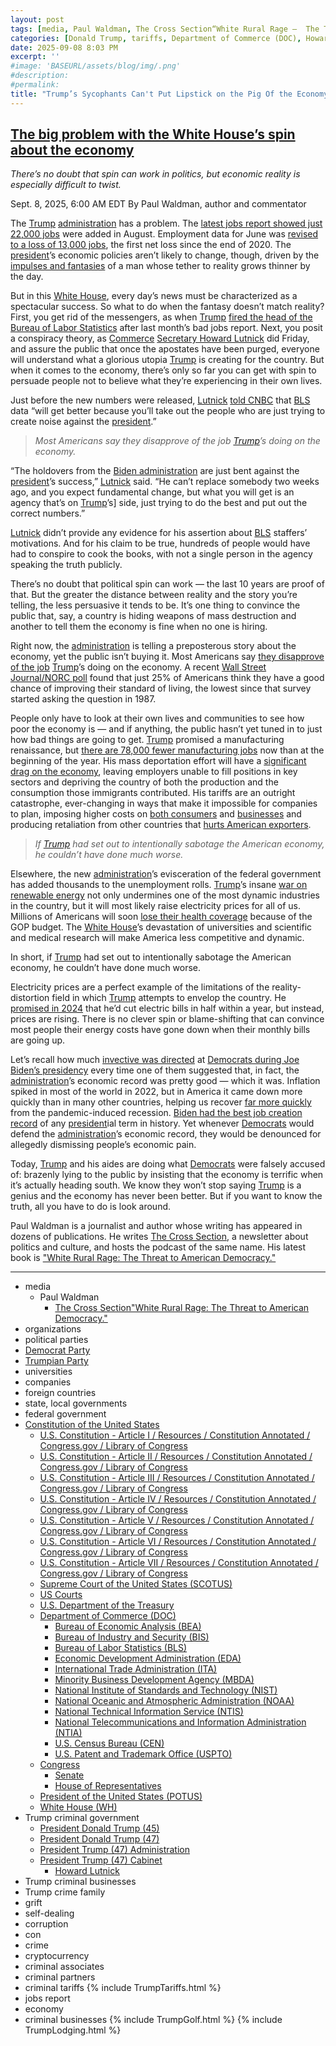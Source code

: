```yaml
---
layout: post
tags: [media, Paul Waldman, The Cross Section“White Rural Rage –  The Threat to American Democracy.”, organizations, political parties, Democrat Party, Trumpian Party, universities, companies, foreign countries, state local governments, federal government, Constitution of the United States, U.S. Constitution - Article I / Resources / Constitution Annotated / Congress.gov / Library of Congress, U.S. Constitution - Article II / Resources / Constitution Annotated / Congress.gov / Library of Congress, U.S. Constitution - Article III / Resources / Constitution Annotated / Congress.gov / Library of Congress, U.S. Constitution - Article IV / Resources / Constitution Annotated / Congress.gov / Library of Congress, U.S. Constitution - Article V / Resources / Constitution Annotated / Congress.gov / Library of Congress, U.S. Constitution - Article VI / Resources / Constitution Annotated / Congress.gov / Library of Congress, U.S. Constitution - Article VII / Resources / Constitution Annotated / Congress.gov / Library of Congress, Supreme Court of the United States (SCOTUS), US Courts, U.S. Department of the Treasury, Department of Commerce (DOC), Bureau of Economic Analysis (BEA), Bureau of Industry and Security (BIS), Bureau of Labor Statistics (BLS), Economic Development Administration (EDA), International Trade Administration (ITA), Minority Business Development Agency (MBDA), National Institute of Standards and Technology (NIST), National Oceanic and Atmospheric Administration (NOAA), National Technical Information Service (NTIS), National Telecommunications and Information Administration (NTIA), U.S. Census Bureau (CEN), U.S. Patent and Trademark Office (USPTO), Congress, Senate, House of Representatives, President of the United States (POTUS), White House (WH), Trump criminal government, President Donald Trump (45), President Donald Trump (47), President Trump (47) Administration, President Trump (47) Cabinet, Howard Lutnick, Trump criminal businesses, Trump crime family, grift, self-dealing, corruption, con, crime, cryptocurrency, criminal associates, criminal partners, criminal tariffs, criminal businesses]
categories: [Donald Trump, tariffs, Department of Commerce (DOC), Howard Lutnick, Bureau of Labor Statistics (BLS), jobs loss]
date: 2025-09-08 8:03 PM
excerpt: ''
#image: 'BASEURL/assets/blog/img/.png'
#description:
#permalink:
title: "Trump’s Sycophants Can't Put Lipstick on the Pig Of the Economy"
---
```



## [The big problem with the White House’s spin about the economy](https://www.msnbc.com/opinion/msnbc-opinion/jobs-report-trump-lutnick-economy-august-rcna229347)

*There’s no doubt that spin can work in politics, but economic reality is especially difficult to twist.*

Sept. 8, 2025, 6:00 AM EDT
By Paul Waldman, author and commentator

The [Trump](https://www.donaldjtrump.com/) [administration](https://www.whitehouse.gov/administration/) has a problem. The [latest jobs report showed just 22,000 jobs](https://www.msnbc.com/opinion/msnbc-opinion/august-jobs-report-trump-economy-rcna229388) were added in August. Employment data for June was [revised to a loss of 13,000 jobs](https://www.msnbc.com/rachel-maddow-show/maddowblog/us-job-growth-turns-ugly-summer-trumps-economic-agenda-falters-rcna229286), the first net loss since the end of 2020. The [president](https://www.whitehouse.gov/)’s economic policies aren’t likely to change, though, driven by the [impulses and fantasies](https://www.msnbc.com/opinion/msnbc-opinion/trump-tariffs-economy-manufacturing-ism-rcna228790) of a man whose tether to reality grows thinner by the day.

But in this [White House](https://www.whitehouse.gov/), every day’s news must be characterized as a spectacular success. So what to do when the fantasy doesn’t match reality? First, you get rid of the messengers, as when [Trump](https://www.donaldjtrump.com/) [fired the head of the Bureau of Labor Statistics](https://www.msnbc.com/rachel-maddow-show/maddowblog/ej-antoni-labor-statistics-trump-nominee-bls-rcna229399) after last month’s bad jobs report. Next, you posit a conspiracy theory, as [Commerce](https://www.commerce.gov/) [Secretary Howard Lutnick](https://www.commerce.gov/about/leadership/howard-lutnick) did Friday, and assure the public that once the apostates have been purged, everyone will understand what a glorious utopia [Trump](https://www.donaldjtrump.com/) is creating for the country. But when it comes to the economy, there’s only so far you can get with spin to persuade people not to believe what they’re experiencing in their own lives.

Just before the new numbers were released, [Lutnick](https://www.commerce.gov/about/leadership/howard-lutnick) [told CNBC](https://www.cnbc.com/2025/09/05/trump-bls-jobs-lutnick.html) that [BLS](https://www.bls.gov/) data “will get better because you’ll take out the people who are just trying to create noise against the [president](https://www.whitehouse.gov/).”

> *Most Americans say they disapprove of the job [Trump](https://www.donaldjtrump.com/)’s doing on the economy.*

“The holdovers from the [Biden administration](https://bidenwhitehouse.archives.gov/) are just bent against the [president](https://www.whitehouse.gov/)’s success,” [Lutnick](https://www.commerce.gov/about/leadership/howard-lutnick) said. “He can’t replace somebody two weeks ago, and you expect fundamental change, but what you will get is an agency that’s on [Trump](https://www.donaldjtrump.com/)’s] side, just trying to do the best and put out the correct numbers.”

[Lutnick](https://www.commerce.gov/about/leadership/howard-lutnick) didn’t provide any evidence for his assertion about [BLS](https://www.bls.gov/) staffers’ motivations. And for his claim to be true, hundreds of people would have had to conspire to cook the books, with not a single person in the agency speaking the truth publicly.

There’s no doubt that political spin can work — the last 10 years are proof of that. But the greater the distance between reality and the story you’re telling, the less persuasive it tends to be. It’s one thing to convince the public that, say, a country is hiding weapons of mass destruction and another to tell them the economy is fine when no one is hiring.

Right now, the [administration](https://www.whitehouse.gov/administration/) is telling a preposterous story about the economy, yet the public isn’t buying it. Most Americans say [they disapprove of the job](https://www.realclearpolling.com/polls/approval/donald-trump/issues/economy) [Trump](https://www.donaldjtrump.com/)’s doing on the economy. A recent [Wall Street Journal/NORC poll](https://www.wsj.com/economy/wsj-norc-economic-poll-73bce003) found that just 25% of Americans think they have a good chance of improving their standard of living, the lowest since that survey started asking the question in 1987.

People only have to look at their own lives and communities to see how poor the economy is — and if anything, the public hasn’t yet tuned in to just how bad things are going to get. [Trump](https://www.donaldjtrump.com/) promised a manufacturing renaissance, but [there are 78,000 fewer manufacturing jobs](https://duckduckgo.com/?q=78000+fewer+manufacturing+jobs&ia=web#:~:text=Live%20updates%3A%20America%27s%20job%20market%20flashes%20yet%20another%20warning%20...%20%2D%20CNN) now than at the beginning of the year. His mass deportation effort will have a [significant drag on the economy](https://budgetmodel.wharton.upenn.edu/issues/2025/7/28/mass-deportation-of-unauthorized-immigrants-fiscal-and-economic-effects), leaving employers unable to fill positions in key sectors and depriving the country of both the production and the consumption those immigrants contributed. His tariffs are an outright catastrophe, ever-changing in ways that make it impossible for companies to plan, imposing higher costs on [both consumers](https://www.cnn.com/2025/08/24/economy/us-tariffs-passthrough-consumers) and [businesses](https://www.nytimes.com/2025/09/04/business/john-deere-tractor-sales-down-farmers-struggle.html) and producing retaliation from other countries that [hurts American exporters](https://taxfoundation.org/blog/tariffs-tax-on-exports/).

> *If [Trump](https://www.donaldjtrump.com/) had set out to intentionally sabotage the American economy, he couldn’t have done much worse.*

Elsewhere, the new [administration](https://www.whitehouse.gov/administration/)’s evisceration of the federal government has added thousands to the unemployment rolls. [Trump](https://www.donaldjtrump.com/)’s insane [war on renewable energy](https://www.cnbc.com/2025/08/20/trump-says-us-will-not-approve-solar-or-wind-power-projects.html) not only undermines one of the most dynamic industries in the country, but it will most likely raise electricity prices for all of us. Millions of Americans will soon [lose their health coverage](https://www.kff.org/affordable-care-act/how-will-the-2025-budget-reconciliation-affect-the-aca-medicaid-and-the-uninsured-rate/) because of the GOP budget. The [White House](https://www.whitehouse.gov/)’s devastation of universities and scientific and medical research will make America less competitive and dynamic.

In short, if [Trump](https://www.donaldjtrump.com/) had set out to intentionally sabotage the American economy, he couldn’t have done much worse.

Electricity prices are a perfect example of the limitations of the reality-distortion field in which [Trump](https://www.donaldjtrump.com/) attempts to envelop the country. He [promised in 2024](https://www.nbcnews.com/politics/2024-election/trump-cut-energy-costs-oil-prices-rcna169004) that he’d cut electric bills in half within a year, but instead, prices are rising. There is no clever spin or blame-shifting that can convince most people their energy costs have gone down when their monthly bills are going up.

Let’s recall how much [invective was directed](https://www.politico.com/news/magazine/2024/02/16/democrats-economy-inflation-column-00141816) at [Democrats during Joe Biden’s presidency](https://www.washingtonpost.com/business/2024/11/09/democrats-election-economy-inflation-harris-biden/) every time one of them suggested that, in fact, the [administration](https://www.whitehouse.gov/administration/)’s economic record was pretty good — which it was. Inflation spiked in most of the world in 2022, but in America it came down more quickly than in many other countries, helping us recover [far more quickly](https://home.treasury.gov/news/featured-stories/the-us-economic-recovery-in-international-context-2023) from the pandemic-induced recession. [Biden had the best job creation record](https://www.msnbc.com/rachel-maddow-show/maddowblog/closer-one-looks-better-bidens-record-job-creation-appears-rcna187440) of any [president](https://www.whitehouse.gov/)ial term in history. Yet whenever [Democrats](https://www.democrats.org/) would defend the [administration](https://www.whitehouse.gov/administration/)’s economic record, they would be denounced for allegedly dismissing people’s economic pain.

Today, [Trump](https://www.donaldjtrump.com/) and his aides are doing what [Democrats](https"//www.democrats.org/) were falsely accused of: brazenly lying to the public by insisting that the economy is terrific when it’s actually heading south. We know they won’t stop saying [Trump](https://www.donaldjtrump.com/) is a genius and the economy has never been better. But if you want to know the truth, all you have to do is look around.

Paul Waldman is a journalist and author whose writing has appeared in dozens of publications. He writes [The Cross Section](https://urldefense.com/v3/__https:/paulwaldman.substack.com/__;!!PIZeeW5wscynRQ!vTF-5imOQ-pX16iDI64aonyIVrZoihp1tRJMhzW2CKdhq4lySKSKgY5eSk7sCI_lXDHbZWn343aJYtYcqAWI6Q$), a newsletter about politics and culture, and hosts the podcast of the same name. His latest book is ["White Rural Rage: The Threat to American Democracy."](https://www.penguinrandomhouse.com/books/734507/white-rural-rage-by-tom-schaller-and-paul-waldman/)

----
- media
    - Paul Waldman
        - [The Cross Section](https://paulwaldman.substack.com/)["White Rural Rage: The Threat to American Democracy."](https://www.penguinrandomhouse.com/books/734507/white-rural-rage-by-tom-schaller-and-paul-waldman/)
- organizations
- political parties
- [Democrat Party](https://www.democrats.org/)
- [Trumpian Party](https://www.gop.com/)
- universities
- companies
- foreign countries
- state, local governments
- federal government
- [Constitution of the United States](https://constitution.congress.gov/)
    - [U.S. Constitution - Article I / Resources / Constitution Annotated / Congress.gov / Library of Congress](https://constitution.congress.gov/constitution/article-1/)
    - [U.S. Constitution - Article II / Resources / Constitution Annotated / Congress.gov / Library of Congress](https://constitution.congress.gov/constitution/article-2/)
    - [U.S. Constitution - Article III / Resources / Constitution Annotated / Congress.gov / Library of Congress](https://constitution.congress.gov/constitution/article-3/)
    - [U.S. Constitution - Article IV / Resources / Constitution Annotated / Congress.gov / Library of Congress](https://constitution.congress.gov/constitution/article-4/)
    - [U.S. Constitution - Article V / Resources / Constitution Annotated / Congress.gov / Library of Congress](https://constitution.congress.gov/constitution/article-5/)
    - [U.S. Constitution - Article VI / Resources / Constitution Annotated / Congress.gov / Library of Congress](https://constitution.congress.gov/constitution/article-6/)
    - [U.S. Constitution - Article VII / Resources / Constitution Annotated / Congress.gov / Library of Congress](https://constitution.congress.gov/constitution/article-7/)
    - [Supreme Court of the United States (SCOTUS)](https://www.supremecourt.gov/)
    - [US Courts](https://www.uscourts.gov/)
    - [U.S. Department of the Treasury](https://home.treasury.gov/)
    - [Department of Commerce (DOC)](https://www.commerce.gov/)
        - [Bureau of Economic Analysis (BEA)](https://www.bea.gov)
        - [Bureau of Industry and Security (BIS)](https://www.bis.doc.gov)
        - [Bureau of Labor Statistics (BLS)](https://www.bls.gov/)
        - [Economic Development Administration (EDA)](https://www.eda.gov)
        - [International Trade Administration (ITA)](https://www.trade.gov)
        - [Minority Business Development Agency (MBDA)](https://www.mbda.gov)
        - [National Institute of Standards and Technology (NIST)](https://www.nist.gov)
        - [National Oceanic and Atmospheric Administration (NOAA)](https://www.noaa.gov)
        - [National Technical Information Service (NTIS)](https://www.ntis.gov)
        - [National Telecommunications and Information Administration (NTIA)](https://www.ntia.gov)
        - [U.S. Census Bureau (CEN)](https://www.census.gov)
        - [U.S. Patent and Trademark Office (USPTO)](https://www.uspto.gov)
    - [Congress](https://www.congress.gov/)
        - [Senate](https://www.senate.gov/)
        - [House of Representatives](https://www.house.gov/)
    - [President of the United States (POTUS)](https://www.whitehouse.gov/)
    - [White House (WH)](https://www.whitehouse.gov/)
- Trump criminal government 
    - [President Donald Trump (45)](https://trumpwhitehouse.archives.gov/)
    - [President Donald Trump (47)](https://www.whitehouse.gov/administration/donald-j-trump/)
    - [President Trump (47) Administration](https://www.whitehouse.gov/administration/)
    - [President Trump (47) Cabinet](https://www.whitehouse.gov/administration/the-cabinet/)
        - [Howard Lutnick](https://www.commerce.gov/about/leadership/howard-lutnick)
- Trump criminal businesses
- Trump crime family
- grift
- self-dealing
- corruption
- con
- crime
- cryptocurrency 
- criminal associates
- criminal partners
- criminal tariffs 
{% include TrumpTariffs.html %}
- jobs report 
- economy 
- criminal businesses
{% include TrumpGolf.html %}
{% include TrumpLodging.html %}